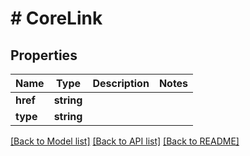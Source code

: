 # # CoreLink

## Properties

Name | Type | Description | Notes
------------ | ------------- | ------------- | -------------
**href** | **string** |  |
**type** | **string** |  |

[[Back to Model list]](../../README.md#models) [[Back to API list]](../../README.md#endpoints) [[Back to README]](../../README.md)
